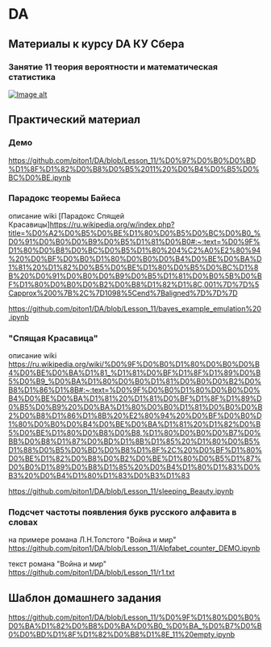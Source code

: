 # DA
## Материалы к курсу DA КУ Сбера 

### Занятие 11 теория вероятности и математическая статистика

[![Image alt](https://github.com/piton1/DA/blob/main/poisson.png)](https://github.com/piton1/DA/blob/Lesson_11/%D0%97%D0%B0%D0%BD%D1%8F%D1%82%D0%B8%D0%B5%2011v5.pdf)

## Практический материал
### Демо
https://github.com/piton1/DA/blob/Lesson_11/%D0%97%D0%B0%D0%BD%D1%8F%D1%82%D0%B8%D0%B5%2011%20%D0%B4%D0%B5%D0%BC%D0%BE.ipynb

### Парадокс теоремы Байеса
описание wiki [Парадокс Спящей Красавицы]https://ru.wikipedia.org/w/index.php?title=%D0%A2%D0%B5%D0%BE%D1%80%D0%B5%D0%BC%D0%B0_%D0%91%D0%B0%D0%B9%D0%B5%D1%81%D0%B0#:~:text=%D0%9F%D1%80%D0%B8%D0%BC%D0%B5%D1%80%204%C2%A0%E2%80%94%20%D0%BF%D0%B0%D1%80%D0%B0%D0%B4%D0%BE%D0%BA%D1%81%20%D1%82%D0%B5%D0%BE%D1%80%D0%B5%D0%BC%D1%8B%20%D0%91%D0%B0%D0%B9%D0%B5%D1%81%D0%B0%5B%D0%BF%D1%80%D0%B0%D0%B2%D0%B8%D1%82%D1%8C,001%7D%7D%5Capprox%200%7B%2C%7D1098%5Cend%7Baligned%7D%7D%7D

https://github.com/piton1/DA/blob/Lesson_11/bayes_example_emulation%20.ipynb

### "Спящая Красавица"
описание wiki https://ru.wikipedia.org/wiki/%D0%9F%D0%B0%D1%80%D0%B0%D0%B4%D0%BE%D0%BA%D1%81_%D1%81%D0%BF%D1%8F%D1%89%D0%B5%D0%B9_%D0%BA%D1%80%D0%B0%D1%81%D0%B0%D0%B2%D0%B8%D1%86%D1%8B#:~:text=%D0%9F%D0%B0%D1%80%D0%B0%D0%B4%D0%BE%D0%BA%D1%81%20%D1%81%D0%BF%D1%8F%D1%89%D0%B5%D0%B9%20%D0%BA%D1%80%D0%B0%D1%81%D0%B0%D0%B2%D0%B8%D1%86%D1%8B%20%E2%80%94%20%D0%BF%D0%B0%D1%80%D0%B0%D0%B4%D0%BE%D0%BA%D1%81%20%D1%82%D0%B5%D0%BE%D1%80%D0%B8%D0%B8,%D1%80%D0%B0%D0%B7%D0%BB%D0%B8%D1%87%D0%BD%D1%8B%D1%85%20%D1%80%D0%B5%D1%88%D0%B5%D0%BD%D0%B8%D1%8F%2C%20%D0%BF%D1%80%D0%BE%D1%82%D0%B8%D0%B2%D0%BE%D1%80%D0%B5%D1%87%D0%B0%D1%89%D0%B8%D1%85%20%D0%B4%D1%80%D1%83%D0%B3%20%D0%B4%D1%80%D1%83%D0%B3%D1%83

https://github.com/piton1/DA/blob/Lesson_11/sleeping_Beauty.ipynb

### Подсчет частоты появления букв русского алфавита в словах
на примере романа Л.Н.Толстого "Война и мир"
https://github.com/piton1/DA/blob/Lesson_11/Alpfabet_counter_DEMO.ipynb 

текст романа "Война и мир"
https://github.com/piton1/DA/blob/Lesson_11/r1.txt

## Шаблон домашнего задания
https://github.com/piton1/DA/blob/Lesson_11/%D0%9F%D1%80%D0%B0%D0%BA%D1%82%D0%B8%D0%BA%D0%B0_%D0%BA_%D0%B7%D0%B0%D0%BD%D1%8F%D1%82%D0%B8%D1%8E_11%20empty.ipynb

